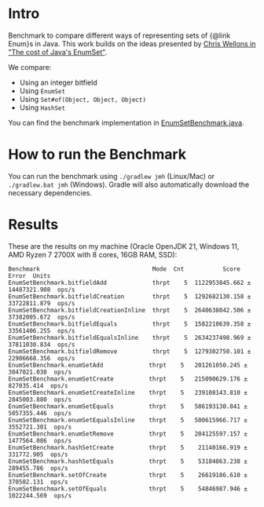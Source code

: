 # Intro 
Benchmark to compare different ways of representing sets of {@link Enum}s in Java. This work builds on the ideas presented by
[Chris Wellons in "The cost of Java's EnumSet"](https://nullprogram.com/blog/2021/04/23/).

We compare:
* Using an integer bitfield
* Using `EnumSet`
* Using `Set#of(Object, Object, Object)`
* Using `HashSet`

You can find the benchmark implementation in [EnumSetBenchmark.java](https://github.com/nihathrael/enumset_benchmark/blob/main/app/src/jmh/java/de/kinnen/enumset_benchmark/EnumSetBenchmark.java).

# How to run the Benchmark

You can run the benchmark using `./gradlew jmh` (Linux/Mac) or `./gradlew.bat jmh` (Windows). Gradle will also 
automatically download the necessary dependencies.

# Results

These are the results on my machine (Oracle OpenJDK 21, Windows 11, AMD Ryzen 7 2700X with 8 cores, 16GB RAM, SSD):

```
Benchmark                                Mode  Cnt           Score          Error  Units
EnumSetBenchmark.bitfieldAdd             thrpt    5  1122953845.662 ± 14487321.908  ops/s
EnumSetBenchmark.bitfieldCreation        thrpt    5  1292682130.158 ± 33722811.879  ops/s
EnumSetBenchmark.bitfieldCreationInline  thrpt    5  2640638042.506 ± 37382005.672  ops/s
EnumSetBenchmark.bitfieldEquals          thrpt    5  1582210639.358 ± 33561406.255  ops/s
EnumSetBenchmark.bitfieldEqualsInline    thrpt    5  2634237498.969 ± 37811030.834  ops/s
EnumSetBenchmark.bitfieldRemove          thrpt    5  1279302750.101 ± 22906668.356  ops/s
EnumSetBenchmark.enumSetAdd             thrpt    5   201261050.245 ±  3047021.038  ops/s
EnumSetBenchmark.enumSetCreate          thrpt    5   215090629.176 ±   827035.414  ops/s
EnumSetBenchmark.enumSetCreateInline    thrpt    5   239108143.810 ±  2845003.880  ops/s
EnumSetBenchmark.enumSetEquals          thrpt    5   586193130.841 ±  5057355.446  ops/s
EnumSetBenchmark.enumSetEqualsInline    thrpt    5   500615966.717 ±  3552721.301  ops/s
EnumSetBenchmark.enumSetRemove          thrpt    5   204125597.157 ±  1477564.086  ops/s
EnumSetBenchmark.hashSetCreate          thrpt    5    21140166.919 ±   331772.905  ops/s
EnumSetBenchmark.hashSetEquals          thrpt    5    53184863.238 ±   289455.786  ops/s
EnumSetBenchmark.setOfCreate            thrpt    5    26619186.610 ±   370502.131  ops/s
EnumSetBenchmark.setOfEquals            thrpt    5    54846987.946 ±  1022244.569  ops/s
```

